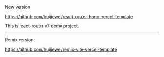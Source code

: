 New version

https://github.com/huijiewei/react-router-hono-vercel-template



This is react-router v7 demo project.

-----

Remix version:

https://github.com/huijiewei/remix-vite-vercel-template
